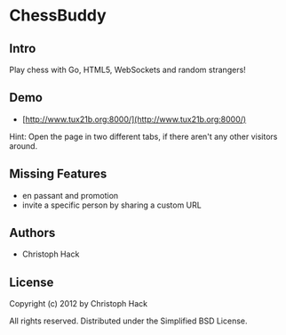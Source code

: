 ChessBuddy
==========

Intro
-----

Play chess with Go, HTML5, WebSockets and random strangers!


Demo
----

* [http://www.tux21b.org:8000/](http://www.tux21b.org:8000/)

Hint: Open the page in two different tabs, if there aren't any other
visitors around.


Missing Features
----------------

* en passant and promotion
* invite a specific person by sharing a custom URL

Authors
-------

* Christoph Hack


License
-------

Copyright (c) 2012 by Christoph Hack

All rights reserved. Distributed under the Simplified BSD License.
